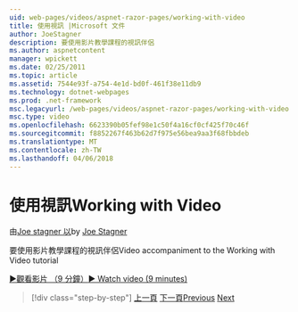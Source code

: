 ```yaml
---
uid: web-pages/videos/aspnet-razor-pages/working-with-video
title: 使用視訊 |Microsoft 文件
author: JoeStagner
description: 要使用影片教學課程的視訊伴侶
ms.author: aspnetcontent
manager: wpickett
ms.date: 02/25/2011
ms.topic: article
ms.assetid: 7544e93f-a754-4e1d-bd0f-461f38e11db9
ms.technology: dotnet-webpages
ms.prod: .net-framework
msc.legacyurl: /web-pages/videos/aspnet-razor-pages/working-with-video
msc.type: video
ms.openlocfilehash: 6623390b05fef98e1c50f4a16cf0cf425f70c46f
ms.sourcegitcommit: f8852267f463b62d7f975e56bea9aa3f68fbbdeb
ms.translationtype: MT
ms.contentlocale: zh-TW
ms.lasthandoff: 04/06/2018
---
```

<a name="working-with-video"></a><span data-ttu-id="1eb13-103">使用視訊</span><span class="sxs-lookup"><span data-stu-id="1eb13-103">Working with Video</span></span>
====================
<span data-ttu-id="1eb13-104">由[Joe stagner 以](https://github.com/JoeStagner)</span><span class="sxs-lookup"><span data-stu-id="1eb13-104">by [Joe Stagner](https://github.com/JoeStagner)</span></span>

<span data-ttu-id="1eb13-105">要使用影片教學課程的視訊伴侶</span><span class="sxs-lookup"><span data-stu-id="1eb13-105">Video accompaniment to the Working with Video tutorial</span></span>

[<span data-ttu-id="1eb13-106">&#9654;觀看影片 （9 分鐘）</span><span class="sxs-lookup"><span data-stu-id="1eb13-106">&#9654; Watch video (9 minutes)</span></span>](https://channel9.msdn.com/Blogs/ASP-NET-Site-Videos/working-with-video)

> [!div class="step-by-step"]
> <span data-ttu-id="1eb13-107">[上一頁](working-with-images.md)
> [下一頁](adding-email-to-your-web-site.md)</span><span class="sxs-lookup"><span data-stu-id="1eb13-107">[Previous](working-with-images.md)
[Next](adding-email-to-your-web-site.md)</span></span>
